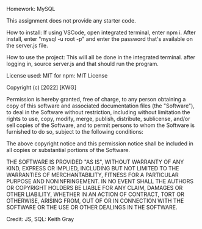 Homework: MySQL

This assignment does not provide any starter code. 

How to install: If using VSCode, open integrated terminal, enter npm i. After install, enter "mysql -u root -p" and enter the password that's available on the server.js file.

How to use the project: This will all be done in the integrated terminal. after logging in, source server.js and that should run the program. 

License used: MIT for npm: MIT License

Copyright (c) [2022] [KWG]

Permission is hereby granted, free of charge, to any person obtaining a copy
of this software and associated documentation files (the "Software"), to deal
in the Software without restriction, including without limitation the rights
to use, copy, modify, merge, publish, distribute, sublicense, and/or sell
copies of the Software, and to permit persons to whom the Software is
furnished to do so, subject to the following conditions:

The above copyright notice and this permission notice shall be included in all
copies or substantial portions of the Software.

THE SOFTWARE IS PROVIDED "AS IS", WITHOUT WARRANTY OF ANY KIND, EXPRESS OR
IMPLIED, INCLUDING BUT NOT LIMITED TO THE WARRANTIES OF MERCHANTABILITY,
FITNESS FOR A PARTICULAR PURPOSE AND NONINFRINGEMENT. IN NO EVENT SHALL THE
AUTHORS OR COPYRIGHT HOLDERS BE LIABLE FOR ANY CLAIM, DAMAGES OR OTHER
LIABILITY, WHETHER IN AN ACTION OF CONTRACT, TORT OR OTHERWISE, ARISING FROM,
OUT OF OR IN CONNECTION WITH THE SOFTWARE OR THE USE OR OTHER DEALINGS IN THE
SOFTWARE.

Credit: JS, SQL: Keith Gray